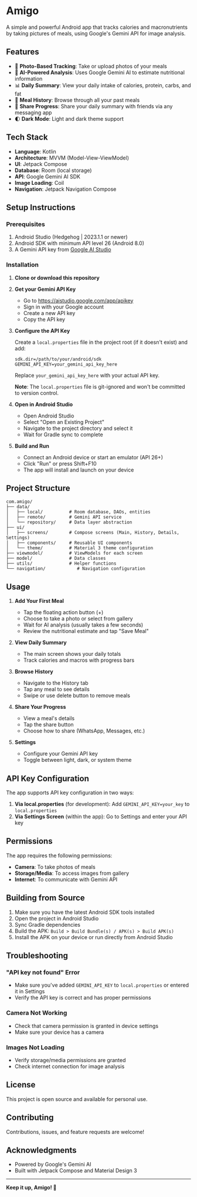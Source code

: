 # Amigo

A simple and powerful Android app that tracks calories and macronutrients by taking pictures of meals, using Google's Gemini API for image analysis.

## Features

- 📸 **Photo-Based Tracking**: Take or upload photos of your meals
- 🤖 **AI-Powered Analysis**: Uses Google Gemini AI to estimate nutritional information
- 📊 **Daily Summary**: View your daily intake of calories, protein, carbs, and fat
- 📱 **Meal History**: Browse through all your past meals
- 💬 **Share Progress**: Share your daily summary with friends via any messaging app
- 🌓 **Dark Mode**: Light and dark theme support

## Tech Stack

- **Language**: Kotlin
- **Architecture**: MVVM (Model-View-ViewModel)
- **UI**: Jetpack Compose
- **Database**: Room (local storage)
- **API**: Google Gemini AI SDK
- **Image Loading**: Coil
- **Navigation**: Jetpack Navigation Compose

## Setup Instructions

### Prerequisites

1. Android Studio (Hedgehog | 2023.1.1 or newer)
2. Android SDK with minimum API level 26 (Android 8.0)
3. A Gemini API key from [Google AI Studio](https://aistudio.google.com/app/apikey)

### Installation

1. **Clone or download this repository**

2. **Get your Gemini API Key**
   - Go to https://aistudio.google.com/app/apikey
   - Sign in with your Google account
   - Create a new API key
   - Copy the API key

3. **Configure the API Key**
   
   Create a `local.properties` file in the project root (if it doesn't exist) and add:
   ```properties
   sdk.dir=/path/to/your/android/sdk
   GEMINI_API_KEY=your_gemini_api_key_here
   ```
   
   Replace `your_gemini_api_key_here` with your actual API key.
   
   **Note**: The `local.properties` file is git-ignored and won't be committed to version control.

4. **Open in Android Studio**
   - Open Android Studio
   - Select "Open an Existing Project"
   - Navigate to the project directory and select it
   - Wait for Gradle sync to complete

5. **Build and Run**
   - Connect an Android device or start an emulator (API 26+)
   - Click "Run" or press Shift+F10
   - The app will install and launch on your device

## Project Structure

```
com.amigo/
├── data/
│   ├── local/          # Room database, DAOs, entities
│   ├── remote/         # Gemini API service
│   └── repository/     # Data layer abstraction
├── ui/
│   ├── screens/        # Compose screens (Main, History, Details, Settings)
│   ├── components/     # Reusable UI components
│   └── theme/          # Material 3 theme configuration
├── viewmodel/          # ViewModels for each screen
├── model/              # Data classes
├── utils/              # Helper functions
└── navigation/            # Navigation configuration
```

## Usage

1. **Add Your First Meal**
   - Tap the floating action button (+)
   - Choose to take a photo or select from gallery
   - Wait for AI analysis (usually takes a few seconds)
   - Review the nutritional estimate and tap "Save Meal"

2. **View Daily Summary**
   - The main screen shows your daily totals
   - Track calories and macros with progress bars

3. **Browse History**
   - Navigate to the History tab
   - Tap any meal to see details
   - Swipe or use delete button to remove meals

4. **Share Your Progress**
   - View a meal's details
   - Tap the share button
   - Choose how to share (WhatsApp, Messages, etc.)

5. **Settings**
   - Configure your Gemini API key
   - Toggle between light, dark, or system theme

## API Key Configuration

The app supports API key configuration in two ways:

1. **Via local.properties** (for development): Add `GEMINI_API_KEY=your_key` to `local.properties`
2. **Via Settings Screen** (within the app): Go to Settings and enter your API key

## Permissions

The app requires the following permissions:
- **Camera**: To take photos of meals
- **Storage/Media**: To access images from gallery
- **Internet**: To communicate with Gemini API

## Building from Source

1. Make sure you have the latest Android SDK tools installed
2. Open the project in Android Studio
3. Sync Gradle dependencies
4. Build the APK: `Build > Build Bundle(s) / APK(s) > Build APK(s)`
5. Install the APK on your device or run directly from Android Studio

## Troubleshooting

### "API key not found" Error
- Make sure you've added `GEMINI_API_KEY` to `local.properties` or entered it in Settings
- Verify the API key is correct and has proper permissions

### Camera Not Working
- Check that camera permission is granted in device settings
- Make sure your device has a camera

### Images Not Loading
- Verify storage/media permissions are granted
- Check internet connection for image analysis

## License

This project is open source and available for personal use.

## Contributing

Contributions, issues, and feature requests are welcome!

## Acknowledgments

- Powered by Google's Gemini AI
- Built with Jetpack Compose and Material Design 3

---

**Keep it up, Amigo! 💙**
